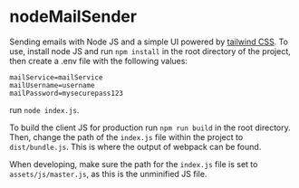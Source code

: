 # nodeMailSender
Sending emails with Node JS and a simple UI powered by [tailwind CSS](https://tailwindcss.com).
To use, install node JS and run `npm install` in the root directory of the project, then create a .env file with the following values:
```
mailService=mailService
mailUsername=username
mailPassword=mysecurepass123
```
 run `node index.js`.

To build the client JS for production run `npm run build` in the root directory.
Then, change the path of the `index.js` file within the project to `dist/bundle.js`. This is where the output of webpack can be found.

When developing, make sure the path for the `index.js` file is set to `assets/js/master.js`, as this is the unminified JS file.

